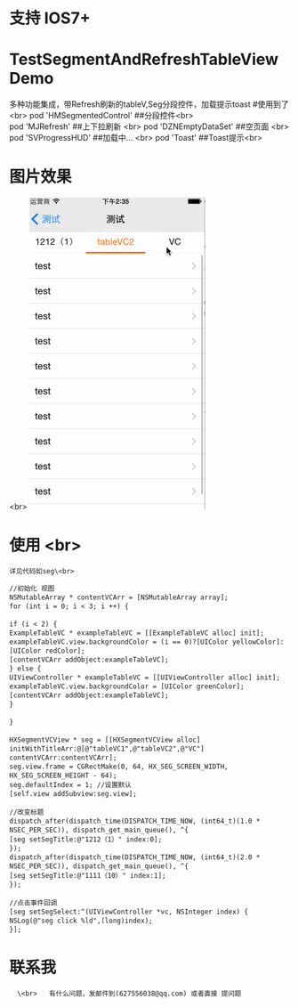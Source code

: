 # 支持 IOS7+
# TestSegmentAndRefreshTableViewDemo
多种功能集成，带Refresh刷新的tableV,Seg分段控件，加载提示toast
#使用到了
\<br> 
pod 'HMSegmentedControl' ##分段控件\<br>  
pod 'MJRefresh'       ##上下拉刷新 \<br> 
pod 'DZNEmptyDataSet' ##空页面  \<br> 
pod 'SVProgressHUD'    ##加载中… \<br> 
pod 'Toast'            ##Toast提示\<br> 

# 图片效果 
\<br> ![image](https://github.com/EarthMass/TestSegmentAndRefreshTableViewDemo/blob/master/TestSegmentAndRefreshTableViewDemo.gif)

# 使用 \<br> 
    详见代码如seg\<br> 
``` Object-C
//初始化 视图
NSMutableArray * contentVCArr = [NSMutableArray array];
for (int i = 0; i < 3; i ++) {

if (i < 2) {
ExampleTableVC * exampleTableVC = [[ExampleTableVC alloc] init];
exampleTableVC.view.backgroundColor = (i == 0)?[UIColor yellowColor]:[UIColor redColor];
[contentVCArr addObject:exampleTableVC];
} else {
UIViewController * exampleTableVC = [[UIViewController alloc] init];
exampleTableVC.view.backgroundColor = [UIColor greenColor];
[contentVCArr addObject:exampleTableVC];
}

}

HXSegmentVCView * seg = [[HXSegmentVCView alloc] initWithTitleArr:@[@"tableVC1",@"tableVC2",@"VC"] contentVCArr:contentVCArr];
seg.view.frame = CGRectMake(0, 64, HX_SEG_SCREEN_WIDTH, HX_SEG_SCREEN_HEIGHT - 64);
seg.defaultIndex = 1; //设置默认
[self.view addSubview:seg.view];

//改变标题
dispatch_after(dispatch_time(DISPATCH_TIME_NOW, (int64_t)(1.0 * NSEC_PER_SEC)), dispatch_get_main_queue(), ^{
[seg setSegTitle:@"1212（1）" index:0];
});
dispatch_after(dispatch_time(DISPATCH_TIME_NOW, (int64_t)(2.0 * NSEC_PER_SEC)), dispatch_get_main_queue(), ^{
[seg setSegTitle:@"1111（10）" index:1];
});

//点击事件回调
[seg setSegSelect:^(UIViewController *vc, NSInteger index) {
NSLog(@"seg click %ld",(long)index);
}];

```

# 联系我
      \<br>   有什么问题，发邮件到(627556038@qq.com) 或者直接 提问题
